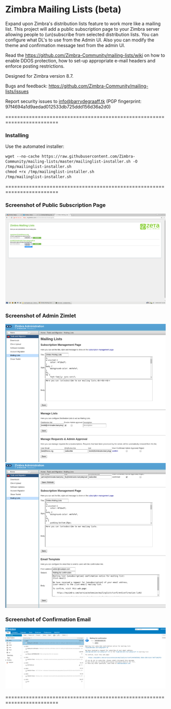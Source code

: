 Zimbra Mailing Lists (beta)
==========
Expand upon Zimbra's distribution lists feature to work more like a mailing list. This project will add a public subscription page to your Zimbra server allowing people to (un)subscribe from selected distribution lists. You can configure what DL's to use from the Admin UI. Also you can modify the theme and confirmation message text from the admin UI.

Read the https://github.com/Zimbra-Community/mailing-lists/wiki on how to enable DDOS protection, how to set-up appropriate e-mail headers and enforce posting restrictions.

Designed for Zimbra version 8.7.

Bugs and feedback: https://github.com/Zimbra-Community/mailing-lists/issues

Report security issues to info@barrydegraaff.tk (PGP fingerprint: 97f4694a1d9aedad012533db725ddd156d36a2d0)

========================================================================

### Installing
Use the automated installer:

    wget --no-cache https://raw.githubusercontent.com/Zimbra-Community/mailing-lists/master/mailinglist-installer.sh -O /tmp/mailinglist-installer.sh
    chmod +rx /tmp/mailinglist-installer.sh
    /tmp/mailinglist-installer.sh

========================================================================

### Screenshot of Public Subscription Page
![alt tag](https://raw.githubusercontent.com/Zimbra-Community/mailing-lists/master/help/public-page.png)

### Screenshot of Admin Zimlet
![alt tag](https://raw.githubusercontent.com/Zimbra-Community/mailing-lists/master/help/admin-ui1.png?11)
![alt tag](https://raw.githubusercontent.com/Zimbra-Community/mailing-lists/master/help/admin-ui2.png?22)

### Screenshot of Confirmation Email
![alt tag](https://raw.githubusercontent.com/Zimbra-Community/mailing-lists/master/help/confirmation-mail.png)

========================================================================
